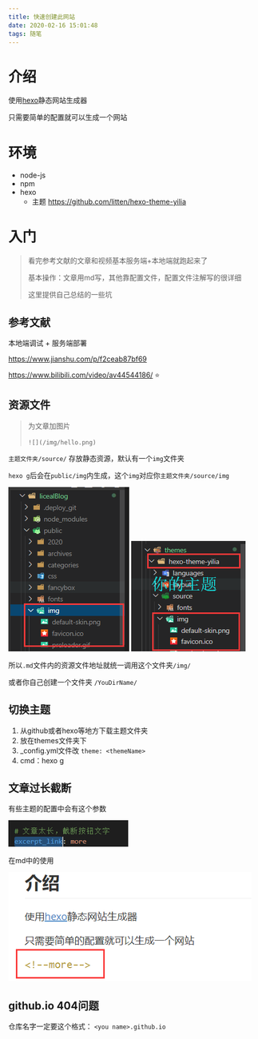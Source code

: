 ```yaml
---
title: 快速创建此网站
date: 2020-02-16 15:01:48
tags: 随笔
---
```


<!-- toc -->

# 介绍

使用[hexo]("https://hexo.io/zh-cn/")静态网站生成器

只需要简单的配置就可以生成一个网站

<!--more-->

# 环境

- node-js
- npm
- hexo
  - 主题 https://github.com/litten/hexo-theme-yilia

# 入门 

> 看完参考文献的文章和视频基本服务端+本地端就跑起来了
>
> 基本操作：文章用md写，其他靠配置文件，配置文件注解写的很详细
>
> 这里提供自己总结的一些坑

## 参考文献

本地端调试 + 服务端部署

https://www.jianshu.com/p/f2ceab87bf69

https://www.bilibili.com/video/av44544186/	⭐

## 资源文件
> 为文章加图片
>
>  ``` ![](/img/hello.png)  ```

`主题文件夹/source/`  存放静态资源，默认有一个`img`文件夹

`hexo g`后会在`public/img`内生成，这个`img`对应你`主题文件夹/source/img`

![](/img/tip1.png) ![](/img/tip2.png)

所以`.md`文件内的资源文件地址就统一调用这个文件夹`/img/`

或者你自己创建一个文件夹  `/YouDirName/`

## 切换主题

1. 从github或者hexo等地方下载主题文件夹
2. 放在themes文件夹下
3. _config.yml文件改 `theme: <themeName>`
4. cmd：hexo g

## 文章过长截断

有些主题的配置中会有这个参数

![](/img/wz-1.png)

在md中的使用

![](/img/wz-2.png)

## github.io 404问题

仓库名字一定要这个格式： `<you name>.github.io`











